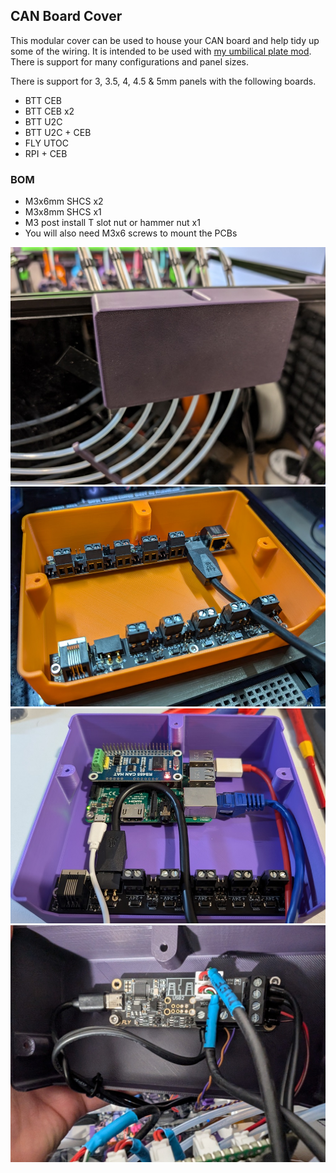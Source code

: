 ## CAN Board Cover

This modular cover can be used to house your CAN board and help tidy up some of the wiring. It is intended to be used with [my umbilical plate mod](https://github.com/DraftShift/StealthChanger/tree/main/UserMods/N3MI-DG/Umbilical_Plates "Umbilical Plates"). There is support for many configurations and panel sizes.

There is support for 3, 3.5, 4, 4.5 & 5mm panels with the following boards.

- BTT CEB
- BTT CEB x2
- BTT U2C
- BTT U2C + CEB
- FLY UTOC
- RPI + CEB

### BOM

- M3x6mm SHCS x2
- M3x8mm SHCS x1
- M3 post install T slot nut or hammer nut x1
- You will also need M3x6 screws to mount the PCBs

![image](images/cover.jpg)
![image](images/btt_ceb_x2.jpg)
![image](images/pi_ceb.jpg)
![image](images/fly_utoc.jpg)
